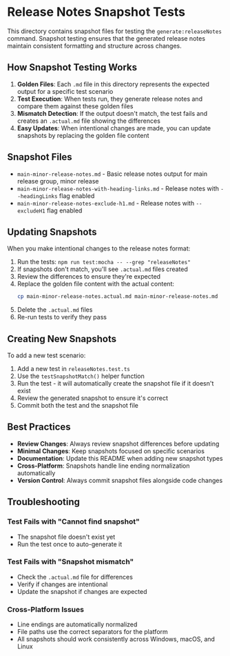 # Release Notes Snapshot Tests

This directory contains snapshot files for testing the `generate:releaseNotes` command. Snapshot testing ensures that the generated release notes maintain consistent formatting and structure across changes.

## How Snapshot Testing Works

1. **Golden Files**: Each `.md` file in this directory represents the expected output for a specific test scenario
2. **Test Execution**: When tests run, they generate release notes and compare them against these golden files
3. **Mismatch Detection**: If the output doesn't match, the test fails and creates an `.actual.md` file showing the differences
4. **Easy Updates**: When intentional changes are made, you can update snapshots by replacing the golden file content

## Snapshot Files

- `main-minor-release-notes.md` - Basic release notes output for main release group, minor release
- `main-minor-release-notes-with-heading-links.md` - Release notes with `--headingLinks` flag enabled
- `main-minor-release-notes-exclude-h1.md` - Release notes with `--excludeH1` flag enabled

## Updating Snapshots

When you make intentional changes to the release notes format:

1. Run the tests: `npm run test:mocha -- --grep "releaseNotes"`
2. If snapshots don't match, you'll see `.actual.md` files created
3. Review the differences to ensure they're expected
4. Replace the golden file content with the actual content:
   ```bash
   cp main-minor-release-notes.actual.md main-minor-release-notes.md
   ```
5. Delete the `.actual.md` files
6. Re-run tests to verify they pass

## Creating New Snapshots

To add a new test scenario:

1. Add a new test in `releaseNotes.test.ts`
2. Use the `testSnapshotMatch()` helper function
3. Run the test - it will automatically create the snapshot file if it doesn't exist
4. Review the generated snapshot to ensure it's correct
5. Commit both the test and the snapshot file

## Best Practices

- **Review Changes**: Always review snapshot differences before updating
- **Minimal Changes**: Keep snapshots focused on specific scenarios
- **Documentation**: Update this README when adding new snapshot types
- **Cross-Platform**: Snapshots handle line ending normalization automatically
- **Version Control**: Always commit snapshot files alongside code changes

## Troubleshooting

### Test Fails with "Cannot find snapshot"
- The snapshot file doesn't exist yet
- Run the test once to auto-generate it

### Test Fails with "Snapshot mismatch"
- Check the `.actual.md` file for differences
- Verify if changes are intentional
- Update the snapshot if changes are expected

### Cross-Platform Issues
- Line endings are automatically normalized
- File paths use the correct separators for the platform
- All snapshots should work consistently across Windows, macOS, and Linux